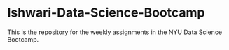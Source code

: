 # Ishwari-Data-Science-Bootcamp
This is the repository for the weekly assignments in the NYU Data Science Bootcamp.
